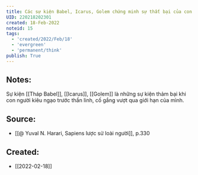 ```yaml
---
title: Các sự kiện Babel, Icarus, Golem chứng minh sự thất bại của con người kiêu ngạo
UID: 220218202301
created: 18-Feb-2022
noteid: 15
tags:
  - 'created/2022/Feb/18'
  - 'evergreen'
  - 'permanent/think'
publish: True
---
```

## Notes:
Sự kiện [[Tháp Babel]], [[Icarus]], [[Golem]] là những sự kiện thảm bại khi con người kiêu ngạo trước thần linh, cố gắng vượt qua giới hạn của mình.

## Source:
- [[@ Yuval N. Harari, Sapiens lược sử loài người]], p.330


## Created:
- [[2022-02-18]]
